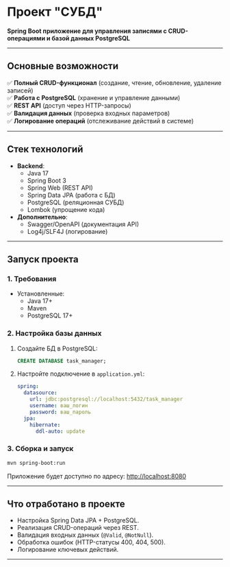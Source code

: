#  **Проект "СУБД"**  
**Spring Boot приложение для управления записями с CRUD-операциями и базой данных PostgreSQL**  

---

##  **Основные возможности**  
✅ **Полный CRUD-функционал** (создание, чтение, обновление, удаление записей)  
✅ **Работа с PostgreSQL** (хранение и управление данными)  
✅ **REST API** (доступ через HTTP-запросы)  
✅ **Валидация данных** (проверка входных параметров)  
✅ **Логирование операций** (отслеживание действий в системе)  

---

##  **Стек технологий**  
- **Backend**:  
  - Java 17  
  - Spring Boot 3  
  - Spring Web (REST API)  
  - Spring Data JPA (работа с БД)  
  - PostgreSQL (реляционная СУБД)  
  - Lombok (упрощение кода)  
- **Дополнительно**:  
  - Swagger/OpenAPI (документация API)  
  - Log4j/SLF4J (логирование)  

---

##  **Запуск проекта**  

### **1. Требования**  
- Установленные:  
  - Java 17+  
  - Maven
  - PostgreSQL 17+  

### **2. Настройка базы данных**  
1. Создайте БД в PostgreSQL:  
   ```sql
   CREATE DATABASE task_manager;
   ```
2. Настройте подключение в `application.yml`:  
   ```yaml
   spring:
     datasource:
       url: jdbc:postgresql://localhost:5432/task_manager
       username: ваш_логин
       password: ваш_пароль
     jpa:
       hibernate:
         ddl-auto: update
   ```

### **3. Сборка и запуск**  
```bash
mvn spring-boot:run 
```  
Приложение будет доступно по адресу: [http://localhost:8080](http://localhost:8080)  

---

##  **Что отработано в проекте**  
- Настройка Spring Data JPA + PostgreSQL.  
- Реализация CRUD-операций через REST.  
- Валидация входных данных (`@Valid`, `@NotNull`).  
- Обработка ошибок (HTTP-статусы 400, 404, 500).  
- Логирование ключевых действий.  

---
